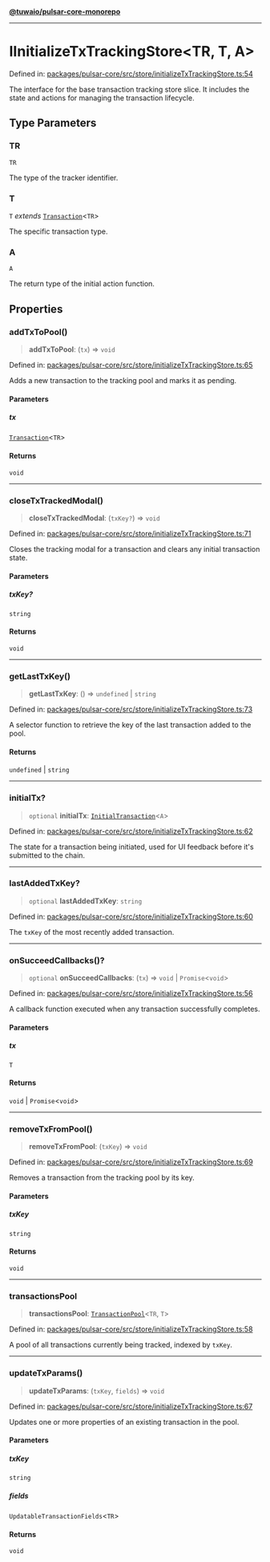[**@tuwaio/pulsar-core-monorepo**](../../../README.md)

***

# IInitializeTxTrackingStore\<TR, T, A\>

Defined in: [packages/pulsar-core/src/store/initializeTxTrackingStore.ts:54](https://github.com/TuwaIO/pulsar-core/blob/bbb9e2e0f0f23382d49e10f4e6c8ee38979bf353/packages/pulsar-core/src/store/initializeTxTrackingStore.ts#L54)

The interface for the base transaction tracking store slice.
It includes the state and actions for managing the transaction lifecycle.

## Type Parameters

### TR

`TR`

The type of the tracker identifier.

### T

`T` *extends* [`Transaction`](../type-aliases/Transaction.md)\<`TR`\>

The specific transaction type.

### A

`A`

The return type of the initial action function.

## Properties

### addTxToPool()

> **addTxToPool**: (`tx`) => `void`

Defined in: [packages/pulsar-core/src/store/initializeTxTrackingStore.ts:65](https://github.com/TuwaIO/pulsar-core/blob/bbb9e2e0f0f23382d49e10f4e6c8ee38979bf353/packages/pulsar-core/src/store/initializeTxTrackingStore.ts#L65)

Adds a new transaction to the tracking pool and marks it as pending.

#### Parameters

##### tx

[`Transaction`](../type-aliases/Transaction.md)\<`TR`\>

#### Returns

`void`

***

### closeTxTrackedModal()

> **closeTxTrackedModal**: (`txKey?`) => `void`

Defined in: [packages/pulsar-core/src/store/initializeTxTrackingStore.ts:71](https://github.com/TuwaIO/pulsar-core/blob/bbb9e2e0f0f23382d49e10f4e6c8ee38979bf353/packages/pulsar-core/src/store/initializeTxTrackingStore.ts#L71)

Closes the tracking modal for a transaction and clears any initial transaction state.

#### Parameters

##### txKey?

`string`

#### Returns

`void`

***

### getLastTxKey()

> **getLastTxKey**: () => `undefined` \| `string`

Defined in: [packages/pulsar-core/src/store/initializeTxTrackingStore.ts:73](https://github.com/TuwaIO/pulsar-core/blob/bbb9e2e0f0f23382d49e10f4e6c8ee38979bf353/packages/pulsar-core/src/store/initializeTxTrackingStore.ts#L73)

A selector function to retrieve the key of the last transaction added to the pool.

#### Returns

`undefined` \| `string`

***

### initialTx?

> `optional` **initialTx**: [`InitialTransaction`](../type-aliases/InitialTransaction.md)\<`A`\>

Defined in: [packages/pulsar-core/src/store/initializeTxTrackingStore.ts:62](https://github.com/TuwaIO/pulsar-core/blob/bbb9e2e0f0f23382d49e10f4e6c8ee38979bf353/packages/pulsar-core/src/store/initializeTxTrackingStore.ts#L62)

The state for a transaction being initiated, used for UI feedback before it's submitted to the chain.

***

### lastAddedTxKey?

> `optional` **lastAddedTxKey**: `string`

Defined in: [packages/pulsar-core/src/store/initializeTxTrackingStore.ts:60](https://github.com/TuwaIO/pulsar-core/blob/bbb9e2e0f0f23382d49e10f4e6c8ee38979bf353/packages/pulsar-core/src/store/initializeTxTrackingStore.ts#L60)

The `txKey` of the most recently added transaction.

***

### onSucceedCallbacks()?

> `optional` **onSucceedCallbacks**: (`tx`) => `void` \| `Promise`\<`void`\>

Defined in: [packages/pulsar-core/src/store/initializeTxTrackingStore.ts:56](https://github.com/TuwaIO/pulsar-core/blob/bbb9e2e0f0f23382d49e10f4e6c8ee38979bf353/packages/pulsar-core/src/store/initializeTxTrackingStore.ts#L56)

A callback function executed when any transaction successfully completes.

#### Parameters

##### tx

`T`

#### Returns

`void` \| `Promise`\<`void`\>

***

### removeTxFromPool()

> **removeTxFromPool**: (`txKey`) => `void`

Defined in: [packages/pulsar-core/src/store/initializeTxTrackingStore.ts:69](https://github.com/TuwaIO/pulsar-core/blob/bbb9e2e0f0f23382d49e10f4e6c8ee38979bf353/packages/pulsar-core/src/store/initializeTxTrackingStore.ts#L69)

Removes a transaction from the tracking pool by its key.

#### Parameters

##### txKey

`string`

#### Returns

`void`

***

### transactionsPool

> **transactionsPool**: [`TransactionPool`](../type-aliases/TransactionPool.md)\<`TR`, `T`\>

Defined in: [packages/pulsar-core/src/store/initializeTxTrackingStore.ts:58](https://github.com/TuwaIO/pulsar-core/blob/bbb9e2e0f0f23382d49e10f4e6c8ee38979bf353/packages/pulsar-core/src/store/initializeTxTrackingStore.ts#L58)

A pool of all transactions currently being tracked, indexed by `txKey`.

***

### updateTxParams()

> **updateTxParams**: (`txKey`, `fields`) => `void`

Defined in: [packages/pulsar-core/src/store/initializeTxTrackingStore.ts:67](https://github.com/TuwaIO/pulsar-core/blob/bbb9e2e0f0f23382d49e10f4e6c8ee38979bf353/packages/pulsar-core/src/store/initializeTxTrackingStore.ts#L67)

Updates one or more properties of an existing transaction in the pool.

#### Parameters

##### txKey

`string`

##### fields

`UpdatableTransactionFields`\<`TR`\>

#### Returns

`void`

